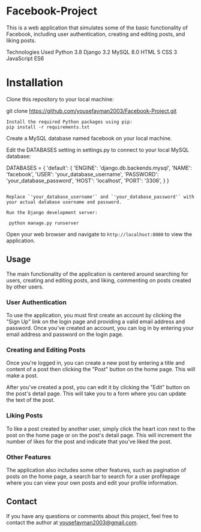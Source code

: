 # Facebook-Project
This is a web application that simulates some of the basic functionality of Facebook, including user authentication, creating and editing posts, and liking posts.

Technologies Used
Python 3.8
Django 3.2
MySQL 8.0
HTML 5
CSS 3
JavaScript ES6

# Installation
Clone this repository to your local machine:

git clone https://github.com/yousefayman2003/Facebook-Project.git

```
Install the required Python packages using pip:
pip install -r requirements.txt
```

Create a MySQL database named facebook on your local machine.

Edit the DATABASES setting in settings.py to connect to your local MySQL database:

DATABASES = {
    'default': {
        'ENGINE': 'django.db.backends.mysql',
        'NAME': 'facebook',
        'USER': 'your_database_username',
        'PASSWORD': 'your_database_password',
        'HOST': 'localhost',
        'PORT': '3306',
    }
}

```

Replace `'your_database_username'` and `'your_database_password'` with your actual database username and password.

Run the Django development server:

 python manage.py runserver
 ```
Open your web browser and navigate to `http://localhost:8000` to view the application.

## Usage

The main functionality of the application is centered around searching for users, creating and editing posts, and liking, commenting on posts created by other users.

### User Authentication

To use the application, you must first create an account by clicking the "Sign Up" link on the login page and providing a valid email address and password. Once you've created an account, you can log in by entering your email address and password on the login page.

### Creating and Editing Posts

Once you're logged in, you can create a new post by entering a title and content of a post then clicking the "Post" button on the home page. This will make a post.

After you've created a post, you can edit it by clicking the "Edit" button on the post's detail page. This will take you to a form where you can update the text of the post.

### Liking Posts

To like a post created by another user, simply click the heart icon next to the post on the home page or on the post's detail page. This will increment the number of likes for the post and indicate that you've liked the post.

### Other Features

The application also includes some other features, such as pagination of posts on the home page, a search bar to search for  a user profilepage where you can view your own posts and edit your profile information.

## Contact

If you have any questions or comments about this project, feel free to contact the author at yousefayman2003@gmail.com.
